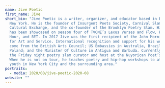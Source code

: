```yaml
---
name: Jive Poetic
first_name: Jive
short_bio: "Jive Poetic is a writer, organizer, and educator based in Brooklyn,
  New York. He is the founder of Insurgent Poets Society, Carnival Slam:
  Cultural Exchange, and the co-founder of the Brooklyn Poetry Slam. His work
  has been showcased on season four of TVONE’s Lexus Verses and Flow, PBS News
  Hour, and BET. In 2017 Jive was the first recipient of the John Morning Award
  for Art and Service. International recognition and support for his work has
  come from the British Arts Council; US Embassies in Australia, Brazil, and
  Poland; and the Minister Of Culture in Antigua and Barbuda. Currently, Jive is
  the Friday night poetry slam curator and host at the Nuyorican Poet’s Café.
  When he is not on tour, he teaches poetry and hip–hop workshops to at risk
  youth in New York City and the surrounding area."
portraits:
  - media: 2020/08/jive-poetic-2020-08
website: ""
---
```


